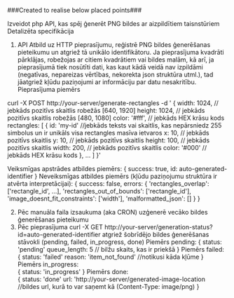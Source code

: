 ###Created to realise below placed points###



Izveidot php API, kas spēj ģenerēt PNG bildes ar aizpildītiem taisnstūriem
Detalizēta specifikācija

1) API Atbild uz HTTP pieprasījumu, reģistrē PNG bildes ģenerēšanas pieteikumu un atgriež tā unikālo identifikātoru.
Ja pieprasījuma kvadrāti pārklājas, robežojas ar citiem kvadrātiem vai bildes malām, kā arī, ja pieprasījumā tiek nosūtīti dati, kas kaut kādā veidā nav izpildāmi (negatīvas, nepareizas vērtības, nekorekta json struktūra utml.), tad jāatgriež kļūdu paziņojumi ar informāciju par datu nesakritību.
Pieprasījuma piemērs

curl -X POST http://your-server/generate-rectangles -d '
{
    width: 1024, // jebkāds pozitīvs skaitlis robežās [640, 1920]
    height: 1024, // jebkāds pozitīvs skaitlis robežās [480, 1080]
    color: '#fff', // jebkāds HEX krāsu kods
    rectangles: [
        { 
            id: 'my-id' //jebkāds teksts vai skaitlis, kas nepārsniedz 255 simbolus un ir unikāls visa rectangles masīva ietvaros
            x: 10, // jebkāds pozitīvs skaitlis
            y: 10, // jebkāds pozitīvs skaitlis
            height: 100, // jebkāds pozitīvs skaitlis
            width: 200, // jebkāds pozitīvs skaitlis
            color: '#000' // jebkāds HEX krāsu kods
        },
        ...
    ]
}'

Veiksmīgas apstrādes atbildes piemērs:
{
    success: true,
    id: auto-generated-identifier
}
Neveiksmīgas atbildes piemērs (kļūdu paziņojumu struktūra ir atvērta interpretācijai):
{
    success: false,
    errors: {
        'rectangles_overlap': ['rectangle_id', ...],
        'rectangles_out_of_bounds': ['rectangle_id'],
        'image_doesnt_fit_constraints': ['width'],
        'malformatted_json': []
    }
}

2) Pēc manuāla faila izsaukuma (aka CRON) uzģenerē vecāko bildes ģenerēšanas pieteikumu
3) Pēc pieprasījuma curl -X GET http://your-server/generation-status?id=auto-generated-identifier
atgriež šobrīdējo bildes ģenerēšanas stāvokli (pending, failed, in_progress, done)
Piemērs pending: 
{
    status: 'pending'
    queue_length: 5 // bilžu skaits, kas ir priekšā
}
Piemērs failed:  
{
    status: 'failed'
    reason: 'item_not_found' //notikusi kāda kļūme
}
Piemērs in_progress:  
{
    status: 'in_progress'
}
Piemērs done:  
{
    status: 'done'
    url: 'http://your-server/generated-image-location //bildes url, kurā to var saņemt kā (Content-Type: image/png)
}
